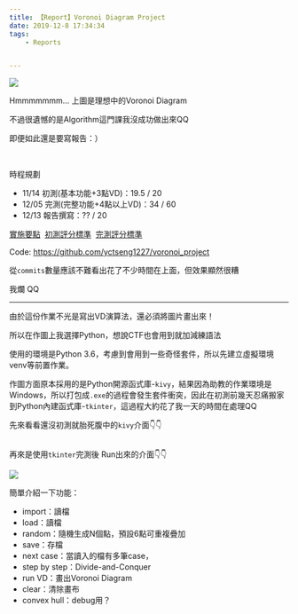 ```yaml
---
title: 【Report】Voronoi Diagram Project
date: 2019-12-8 17:34:34
tags:
	- Reports


---
```


[![](https://pbs.twimg.com/media/D6tZ-v4UIAAMm7t?format=jpg&name=large)](https://twitter.com/potch/status/1129095107855040513?s=20)

Hmmmmmmm... 上圖是理想中的Voronoi Diagram

不過很遺憾的是Algorithm這門課我沒成功做出來QQ

即便如此還是要寫報告：）

<!--more-->

&nbsp;

時程規劃

- 11/14 初測(基本功能+3點VD)：19.5 / 20
- 12/05 完測(完整功能+4點以上VD)：34 / 60
- 12/13 報告撰寫：?? / 20

[實施要點](http://par.cse.nsysu.edu.tw/~cbyang/course/algo/algo_report.htm)&nbsp;&nbsp;[初測評分標準](http://par.cse.nsysu.edu.tw/~cbyang/course/algo/Voronoi_evaluate_first.pdf)&nbsp;&nbsp;[完測評分標準](http://par.cse.nsysu.edu.tw/~cbyang/course/algo/Voronoi_evaluate_second.pdf)

Code: https://github.com/yctseng1227/voronoi_project

從`commits`數量應該不難看出花了不少時間在上面，但效果顯然很糟

我爛 QQ

---

由於這份作業不光是寫出VD演算法，還必須將圖片畫出來！

所以在作圖上我選擇Python，想說CTF也會用到就加減練語法

使用的環境是Python 3.6，考慮到會用到一些奇怪套件，所以先建立虛擬環境venv等前置作業。

作圖方面原本採用的是Python開源函式庫-`kivy`，結果因為助教的作業環境是Windows，所以打包成`.exe`的過程會發生套件衝突，因此在初測前幾天忍痛搬家到Python內建函式庫-`tkinter`，這過程大約花了我一天的時間在處理QQ

先來看看還沒初測就胎死腹中的`kivy`介面👇👇

![]()

再來是使用`tkinter`完測後 Run出來的介面👇👇

![](https://github.com/yctseng1227/voronoi_project/blob/master/voronoi_tkinter/pic/Screenshot%20from%202019-12-08%2017-42-01.png?raw=true)

簡單介紹一下功能：

- import：讀檔
- load：讀檔
- random：隨機生成N個點，預設6點可重複疊加
- save：存檔
- next case：當讀入的檔有多筆case，
- step by step：Divide-and-Conquer
- run VD：畫出Voronoi Diagram
- clear：清除畫布
- convex hull：debug用？
